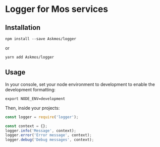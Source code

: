 # Logger for Mos services

## Installation

```shell
npm install --save Askmos/logger
```

or

```shell
yarn add Askmos/logger
```

## Usage

In your console, set your node environment to development to enable the development formatting:

`export NODE_ENV=development`

Then, inside your projects:

```javascript
const logger = require('logger');

const context = {};
logger.info('Message', context);
logger.error('Error message', context);
logger.debug('Debug messages', context);
```
